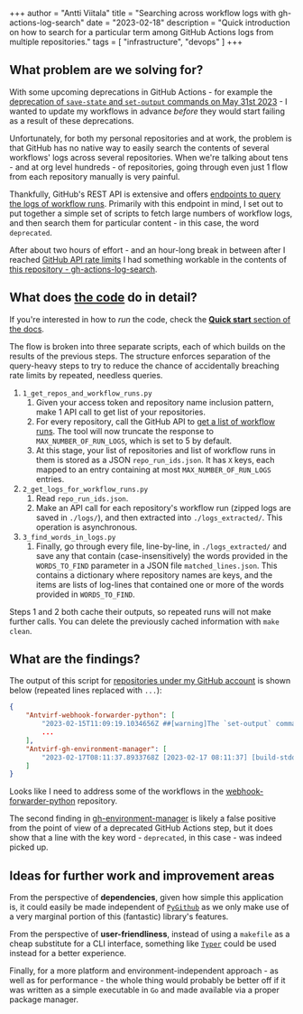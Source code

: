 +++
author = "Antti Viitala"
title = "Searching across workflow logs with gh-actions-log-search"
date = "2023-02-18"
description = "Quick introduction on how to search for a particular term among GitHub Actions logs from multiple repositories."
tags = [
    "infrastructure",
    "devops"
]
+++

## What problem are we solving for?

With some upcoming deprecations in GitHub Actions - for example the [deprecation of `save-state` and `set-output` commands on May 31st 2023](https://github.blog/changelog/2022-10-11-github-actions-deprecating-save-state-and-set-output-commands/) - I wanted to update my workflows in advance *before* they would start failing as a result of these deprecations.

Unfortunately, for both my personal repositories and at work, the problem is that GitHub has no native way to easily search the contents of several workflows' logs across several repositories. When we're talking about tens - and at org level hundreds - of repositories, going through even just 1 flow from each repository manually is very painful.

Thankfully, GitHub's REST API is extensive and offers [endpoints to query the logs of workflow runs](https://docs.github.com/en/rest/actions/workflow-runs?apiVersion=2022-11-28#list-workflow-runs-for-a-repository). Primarily with this endpoint in mind, I set out to put together a simple set of scripts to fetch large numbers of workflow logs, and then search them for particular content - in this case, the word `deprecated`.

After about two hours of effort - and an hour-long break in between after I reached [GitHub API rate limits](https://docs.github.com/en/rest/overview/resources-in-the-rest-api?apiVersion=2022-11-28#rate-limiting) I had something workable in the contents of [this repository - gh-actions-log-search](https://github.com/Antvirf/gh-actions-log-search).

## What does [the code](https://github.com/Antvirf/gh-actions-log-search) do in detail?

If you're interested in how to *run* the code, check the [**Quick start** section of the docs](https://github.com/Antvirf/gh-actions-log-search#usage---clone-install-dependencies-run).

The flow is broken into three separate scripts, each of which builds on the results of the previous steps. The structure enforces separation of the query-heavy steps to try to reduce the chance of accidentally breaching rate limits by repeated, needless queries.

1. `1_get_repos_and_workflow_runs.py`
    1. Given your access token and repository name inclusion pattern, make 1 API call to get list of your repositories.
    1. For every repository, call the GitHub API to [get a list of workflow runs](https://docs.github.com/en/rest/actions/workflow-runs?apiVersion=2022-11-28#list-workflow-runs-for-a-repository). The tool will now truncate the response to `MAX_NUMBER_OF_RUN_LOGS`, which is set to 5 by default.
    1. At this stage, your list of repositories and list of workflow runs in them is stored as a JSON `repo_run_ids.json`. It has `X` keys, each mapped to an entry containing at most `MAX_NUMBER_OF_RUN_LOGS` entries.
1. `2_get_logs_for_workflow_runs.py`
    1. Read `repo_run_ids.json`.
    1. Make an API call for each repository's workflow run (zipped logs are saved in `./logs/`), and then extracted into `./logs_extracted/`. This operation is asynchronous.
1. `3_find_words_in_logs.py`
    1. Finally, go through every file, line-by-line, in `./logs_extracted/` and save any that contain (case-insensitively) the words provided in the `WORDS_TO_FIND` parameter in a JSON file `matched_lines.json`. This contains a dictionary where repository names are keys, and the items are lists of log-lines that contained one or more of the words provided in `WORDS_TO_FIND`.

Steps 1 and 2 both cache their outputs, so repeated runs will not make further calls. You can delete the previously cached information with `make clean`.

## What are the findings?

The output of this script for [repositories under my GitHub account](https://github.com/Antvirf?tab=repositories) is shown below (repeated lines replaced with `...`):

```json
{
    "Antvirf-webhook-forwarder-python": [
        "2023-02-15T11:09:19.1034656Z ##[warning]The `set-output` command is deprecated and will be disabled soon. Please upgrade to using Environment Files. For more information see: https://github.blog/changelog/2022-10-11-github-actions-deprecating-save-state-and-set-output-commands/\n",
        ...
    ],
    "Antvirf-gh-environment-manager": [
        "2023-02-17T08:11:37.8933768Z [2023-02-17 08:11:37] [build-stdout] [INFO] [2] Extracted file /home/runner/.cache/pypoetry/virtualenvs/gh-env-manager-ypNa47Hf-py3.10/lib/python3.10/site-packages/_pytest/deprecated.py in 35ms\n"
    ]
}
```

Looks like I need to address some of the workflows in the [webhook-forwarder-python](https://github.com/Antvirf/webhook-forwarder-python) repository.

The second finding in [gh-environment-manager](https://github.com/Antvirf/gh-environment-manager) is likely a false positive from the point of view of a deprecated GitHub Actions step, but it does show that a line with the key word - `deprecated`, in this case - was indeed picked up.

## Ideas for further work and improvement areas

From the perspective of **dependencies**, given how simple this application is, it could easily be made independent of [`PyGithub`](https://github.com/PyGithub/PyGithub) as we only make use of a very marginal portion of this (fantastic) library's features.

From the perspective of **user-friendliness**, instead of using a `makefile` as a cheap substitute for a CLI interface, something like [`Typer`](https://typer.tiangolo.com/typer-cli/) could be used instead for a better experience.

Finally, for a more platform and environment-independent approach - as well as for performance - the whole thing would probably be better off if it was written as a simple executable in `Go` and made available via a proper package manager.
